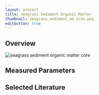 ```yaml
---
layout: project
title: Seagrass Sediment Organic Matter
thumbnail: seagrass_sediment_om_icon.png
editbutton: true
---
```


## Overview

![seagrass sediment organic matter core]({{site.baseurl}}/assets/modules/seagrass-sediment-om/seagrass_sediment_om_landing_page.jpg)


## Measured Parameters

## Selected Literature
